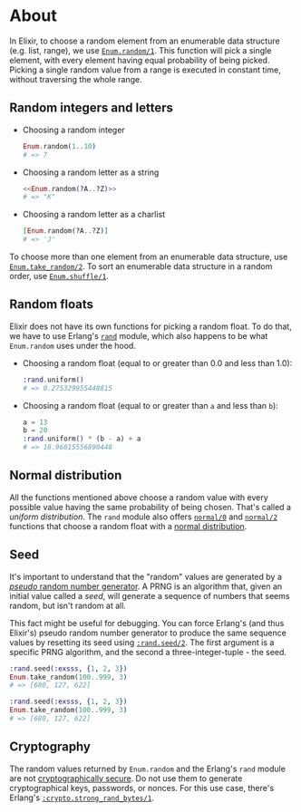 # About

In Elixir, to choose a random element from an enumerable data structure (e.g. list, range), we use [`Enum.random/1`][enum-random]. This function will pick a single element, with every element having equal probability of being picked. Picking a single random value from a range is executed in constant time, without traversing the whole range.

## Random integers and letters

- Choosing a random integer
  ```elixir
  Enum.random(1..10)
  # => 7
  ```
- Choosing a random letter as a string
  ```elixir
  <<Enum.random(?A..?Z)>>
  # => "K"
  ```
- Choosing a random letter as a charlist
  ```elixir
  [Enum.random(?A..?Z)]
  # => 'J'
  ```

To choose more than one element from an enumerable data structure, use [`Enum.take_random/2`][enum-take-random]. To sort an enumerable data structure in a random order, use [`Enum.shuffle/1`][enum-shuffle].

## Random floats

Elixir does not have its own functions for picking a random float. To do that, we have to use Erlang's [`rand`][erl-rand] module, which also happens to be what `Enum.random` uses under the hood.

- Choosing a random float (equal to or greater than 0.0 and less than 1.0):

  ```elixir
  :rand.uniform()
  # => 0.275329955448815
  ```

- Choosing a random float (equal to or greater than `a` and less than `b`):
  ```elixir
  a = 13
  b = 20
  :rand.uniform() * (b - a) + a
  # => 18.96815556890448
  ```

## Normal distribution

All the functions mentioned above choose a random value with every possible value having the same probability of being chosen. That's called a _uniform distribution_. The `rand` module also offers [`normal/0`][erl-rand-normal-0] and [`normal/2`][erl-rand-normal-2] functions that choose a random float with a [normal distribution][normal-distribution].

## Seed

It's important to understand that the "random" values are generated by a [_pseudo_ random number generator][prng]. A PRNG is an algorithm that, given an initial value called a _seed_, will generate a sequence of numbers that seems random, but isn't random at all.

This fact might be useful for debugging. You can force Erlang's (and thus Elixir's) pseudo random number generator to produce the same sequence values by resetting its seed using [`:rand.seed/2`][rand-seed-2]. The first argument is a specific PRNG algorithm, and the second a three-integer-tuple - the seed.

```elixir
:rand.seed(:exsss, {1, 2, 3})
Enum.take_random(100..999, 3)
# => [680, 127, 622]

:rand.seed(:exsss, {1, 2, 3})
Enum.take_random(100..999, 3)
# => [680, 127, 622]
```

## Cryptography

The random values returned by `Enum.random` and the Erlang's `rand` module are not [cryptographically secure][cryptographically-secure-rng]. Do not use them to generate cryptographical keys, passwords, or nonces. For this use case, there's Erlang's [`:crypto.strong_rand_bytes/1`][erl-crypto-strong-rand-bytes].

[enum-random]: https://hexdocs.pm/elixir/Enum.html#random/1
[enum-take-random]: https://hexdocs.pm/elixir/Enum.html#take_random/2
[enum-shuffle]: https://hexdocs.pm/elixir/Enum.html#shuffle/1
[erl-rand]: http://erlang.org/doc/man/rand.html
[erl-crypto-strong-rand-bytes]: http://erlang.org/doc/man/crypto.html#strong_rand_bytes-1
[cryptographically-secure-rng]: https://en.wikipedia.org/wiki/Cryptographically_secure_pseudorandom_number_generator
[normal-distribution]: https://en.wikipedia.org/wiki/Normal_distribution
[erl-rand-normal-0]: http://erlang.org/doc/man/rand.html#normal-0
[erl-rand-normal-2]: http://erlang.org/doc/man/rand.html#normal-2
[prng]: https://en.wikipedia.org/wiki/Pseudorandom_number_generator
[rand-seed-2]: http://erlang.org/doc/man/rand.html#seed-2
